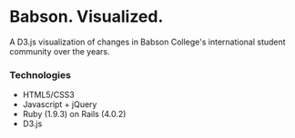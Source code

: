 # Babson. Visualized.

A D3.js visualization of changes in Babson College's international student community over the years.

### Technologies
* HTML5/CSS3
* Javascript + jQuery
* Ruby (1.9.3) on Rails (4.0.2)
* D3.js
